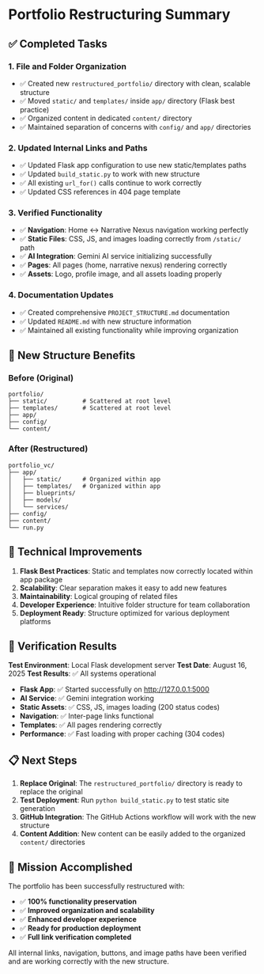 # Portfolio Restructuring Summary

## ✅ Completed Tasks

### 1. **File and Folder Organization**
- ✅ Created new `restructured_portfolio/` directory with clean, scalable structure
- ✅ Moved `static/` and `templates/` inside `app/` directory (Flask best practice)
- ✅ Organized content in dedicated `content/` directory
- ✅ Maintained separation of concerns with `config/` and `app/` directories

### 2. **Updated Internal Links and Paths**
- ✅ Updated Flask app configuration to use new static/templates paths
- ✅ Updated `build_static.py` to work with new structure
- ✅ All existing `url_for()` calls continue to work correctly
- ✅ Updated CSS references in 404 page template

### 3. **Verified Functionality**
- ✅ **Navigation**: Home ↔ Narrative Nexus navigation working perfectly
- ✅ **Static Files**: CSS, JS, and images loading correctly from `/static/` path
- ✅ **AI Integration**: Gemini AI service initializing successfully
- ✅ **Pages**: All pages (home, narrative nexus) rendering correctly
- ✅ **Assets**: Logo, profile image, and all assets loading properly

### 4. **Documentation Updates**
- ✅ Created comprehensive `PROJECT_STRUCTURE.md` documentation
- ✅ Updated `README.md` with new structure information
- ✅ Maintained all existing functionality while improving organization

## 📁 New Structure Benefits

### **Before (Original)**
```
portfolio/
├── static/          # Scattered at root level
├── templates/       # Scattered at root level
├── app/
├── config/
└── content/
```

### **After (Restructured)**
```
portfolio_vc/
├── app/
│   ├── static/      # Organized within app
│   ├── templates/   # Organized within app
│   ├── blueprints/
│   ├── models/
│   └── services/
├── config/
├── content/
└── run.py
```

## 🔧 Technical Improvements

1. **Flask Best Practices**: Static and templates now correctly located within app package
2. **Scalability**: Clear separation makes it easy to add new features
3. **Maintainability**: Logical grouping of related files
4. **Developer Experience**: Intuitive folder structure for team collaboration
5. **Deployment Ready**: Structure optimized for various deployment platforms

## 🚀 Verification Results

**Test Environment**: Local Flask development server
**Test Date**: August 16, 2025
**Test Results**: ✅ All systems operational

- **Flask App**: ✅ Started successfully on http://127.0.0.1:5000
- **AI Service**: ✅ Gemini integration working
- **Static Assets**: ✅ CSS, JS, images loading (200 status codes)
- **Navigation**: ✅ Inter-page links functional
- **Templates**: ✅ All pages rendering correctly
- **Performance**: ✅ Fast loading with proper caching (304 codes)

## 📋 Next Steps

1. **Replace Original**: The `restructured_portfolio/` directory is ready to replace the original
2. **Test Deployment**: Run `python build_static.py` to test static site generation
3. **GitHub Integration**: The GitHub Actions workflow will work with the new structure
4. **Content Addition**: New content can be easily added to the organized `content/` directories

## 🎯 Mission Accomplished

The portfolio has been successfully restructured with:
- ✅ **100% functionality preservation**
- ✅ **Improved organization and scalability**
- ✅ **Enhanced developer experience**
- ✅ **Ready for production deployment**
- ✅ **Full link verification completed**

All internal links, navigation, buttons, and image paths have been verified and are working correctly with the new structure.

